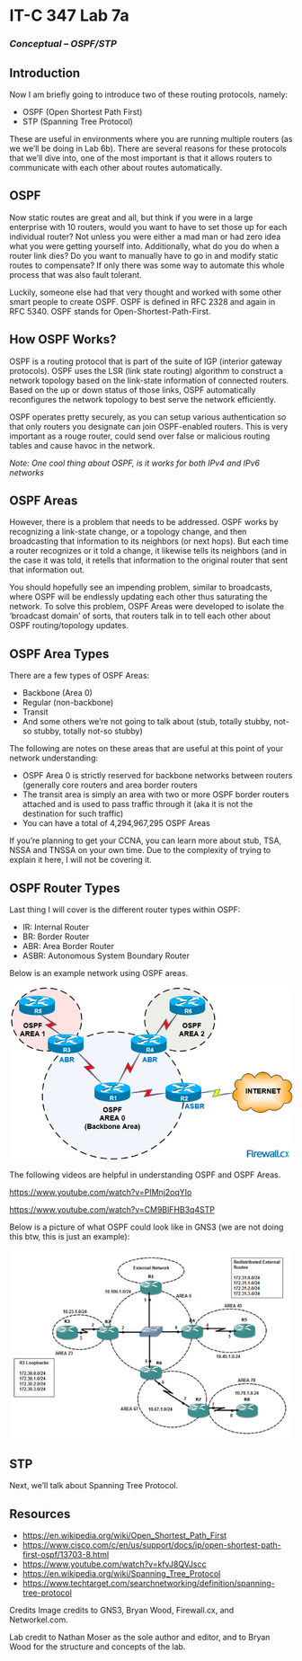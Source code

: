# IT-C 347 Lab 7a
### *Conceptual – OSPF/STP*
## Introduction

Now I am briefly going to introduce two of these routing protocols, namely:

-	OSPF (Open Shortest Path First)
-	STP (Spanning Tree Protocol)

These are useful in environments where you are running multiple routers (as we we’ll be doing in Lab 6b). There are several reasons for these protocols that we’ll dive into, one of the most important is that it allows routers to communicate with each other about routes automatically.

## OSPF

Now static routes are great and all, but think if you were in a large enterprise with 10 routers, would you want to have to set those up for each individual router? Not unless you were either a mad man or had zero idea what you were getting yourself into. Additionally, what do you do when a router link dies? Do you want to manually have to go in and modify static routes to compensate? If only there was some way to automate this whole process that was also fault tolerant.

Luckily, someone else had that very thought and worked with some other smart people to create OSPF. OSPF is defined in RFC 2328 and again in RFC 5340. OSPF stands for Open-Shortest-Path-First.

## How OSPF Works?

OSPF is a routing protocol that is part of the suite of IGP (interior gateway protocols). OSPF uses the LSR (link state routing) algorithm to construct a network topology based on the link-state information of connected routers. Based on the up or down status of those links, OSPF automatically reconfigures the network topology to best serve the network efficiently.

OSPF operates pretty securely, as you can setup various authentication so that only routers you designate can join OSPF-enabled routers. This is very important as a rouge router, could send over false or malicious routing tables and cause havoc in the network.

*Note: One cool thing about OSPF, is it works for both IPv4 and IPv6 networks*

## OSPF Areas

However, there is a problem that needs to be addressed. OSPF works by recognizing a link-state change, or a topology change, and then broadcasting that information to its neighbors (or next hops). But each time a router recognizes or it told a change, it likewise tells its neighbors (and in the case it was told, it retells that information to the original router that sent that information out.

You should hopefully see an impending problem, similar to broadcasts, where OSPF will be endlessly updating each other thus saturating the network. To solve this problem, OSPF Areas were developed to isolate the ‘broadcast domain’ of sorts, that routers talk in to tell each other about OSPF routing/topology updates.

## OSPF Area Types

There are a few types of OSPF Areas:

-	Backbone (Area 0)
-	Regular (non-backbone)
-	Transit
-	And some others we’re not going to talk about (stub, totally stubby, not-so stubby, totally not-so stubby)

The following are notes on these areas that are useful at this point of your network understanding:

-	OSPF Area 0 is strictly reserved for backbone networks between routers (generally core routers and area border routers
-	The transit area is simply an area with two or more OSPF border routers attached and is used to pass traffic through it (aka it is not the destination for such traffic)
-	You can have a total of 4,294,967,295 OSPF Areas

If you’re planning to get your CCNA, you can learn more about stub, TSA, NSSA and TNSSA on your own time. Due to the complexity of trying to explain it here, I will not be covering it.

## OSPF Router Types

Last thing I will cover is the different router types within OSPF:
-	IR: Internal Router
-	BR: Border Router
-	ABR: Area Border Router
-	ASBR: Autonomous System Boundary Router

Below is an example network using OSPF areas.

![GNS3 Example OSPF Areas](/assets/images/lab7a/gns3-ospf-example-areas.png) 

The following videos are helpful in understanding OSPF and OSPF Areas.

https://www.youtube.com/watch?v=PIMnj2oqYIo

https://www.youtube.com/watch?v=CM9BlFHB3q4STP

Below is a picture of what OSPF could look like in GNS3 (we are not doing this btw, this is just an example):

![GNS3 Example OSPF Lab](/assets/images/lab7a/gns3-ospf-example-network.png)
 
## STP

Next, we’ll talk about Spanning Tree Protocol. 

## Resources
-	https://en.wikipedia.org/wiki/Open_Shortest_Path_First
-	https://www.cisco.com/c/en/us/support/docs/ip/open-shortest-path-first-ospf/13703-8.html
-	https://www.youtube.com/watch?v=kfvJ8QVJscc
-	https://en.wikipedia.org/wiki/Spanning_Tree_Protocol
-	https://www.techtarget.com/searchnetworking/definition/spanning-tree-protocol

Credits
Image credits to GNS3, Bryan Wood, Firewall.cx, and Networkel.com.

Lab credit to Nathan Moser as the sole author and editor, and to Bryan Wood for the structure and concepts of the lab.
